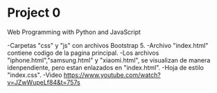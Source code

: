 # Project 0

Web Programming with Python and JavaScript

-Carpetas "css" y "js" con archivos Bootstrap 5.
-Archivo "index.html" contiene codigo de la pagina principal.
-Los archivos "iphone.html","samsung.html" y "xiaomi.html", se visualizan de manera idenpendiente, pero estan enlazados
 en "index.html".
-Hoja de estilo "index.css".
-Video https://www.youtube.com/watch?v=JZwWupeLf84&t=757s
